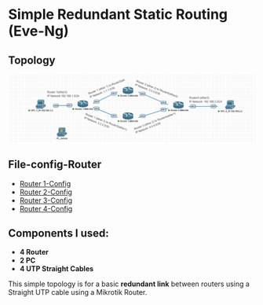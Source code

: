 
# Simple Redundant Static Routing (Eve-Ng)

## Topology
![Network Topology](https://github.com/fasyaAlvyan/Just_Learn_Networking/blob/main/redundant-static-topology/mikrotik-redudant-static/Topology.png)

## File-config-Router
- [Router 1-Config](https://github.com/fasyaAlvyan/Just_Learn_Networking/blob/main/redundant-static-topology/mikrotik-redudant-static/Router1-config.rsc)
- [Router 2-Config](https://github.com/fasyaAlvyan/Just_Learn_Networking/blob/main/redundant-static-topology/mikrotik-redudant-static/Router2-config.rsc)
- [Router 3-Config](https://github.com/fasyaAlvyan/Just_Learn_Networking/blob/main/redundant-static-topology/mikrotik-redudant-static/Router3-config.rsc)
- [Router 4-Config](https://github.com/fasyaAlvyan/Just_Learn_Networking/blob/main/redundant-static-topology/mikrotik-redudant-static/Router4-config.rsc)
## Components I used:
- **4 Router**
- **2 PC**
- **4 UTP Straight Cables**
 
This simple topology is for a basic **redundant link** between routers using a Straight UTP cable using a Mikrotik Router.
